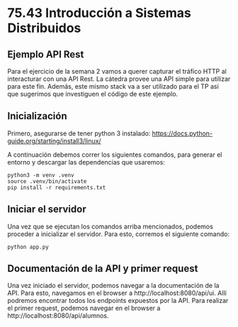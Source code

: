 # 75.43 Introducción a Sistemas Distribuidos
## Ejemplo API Rest

Para el ejercicio de la semana 2 vamos a querer capturar el tráfico HTTP al interacturar con una API Rest.
La cátedra provee una API simple para utilizar para este fin.
Además, este mismo stack va a ser utilizado para el TP asi que sugerimos que investiguen el código de este ejemplo.

## Inicialización

Primero, asegurarse de tener python 3 instalado: https://docs.python-guide.org/starting/install3/linux/

A continuación debemos correr los siguientes comandos, para generar el entorno y descargar las dependencias que usaremos:

    python3 -m venv .venv
    source .venv/bin/activate
    pip install -r requirements.txt

## Iniciar el servidor

Una vez que se ejecutan los comandos arriba mencionados, podemos proceder a inicializar el servidor. Para esto, corremos el siguiente comando:

    python app.py

## Documentación de la API y primer request

Una vez iniciado el servidor, podemos navegar a la documentación de la API. Para esto, navegamos en el browser a http://localhost:8080/api/ui.
Allí podremos encontrar todos los endpoints expuestos por la API.
Para realizar el primer request, podemos navegar en el browser a http://localhost:8080/api/alumnos.

